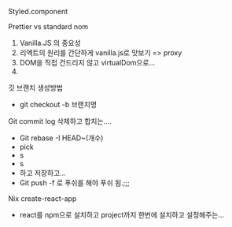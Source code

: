 

Styled.component



Prettier vs standard nom



1. Vanilla.JS 의 중요성
2. 리엑트의 원리를 간단하게 vanilla.js로 맛보기 => proxy
3. DOM을 직접 건드리지 않고 virtualDom으로...
4. 



깃 브랜치 생성방법

- git checkout -b 브랜치명



Git commit log 삭제하고 합치는….

- Git rebase -I HEAD~(개수)
- pick
- s
- s
- 하고 저장하고…
- Git push -f 로 푸쉬를 해야 푸쉬 됨.;;;



Nix create-react-app 

- react를 npm으로 설치하고 project까지 한번에 설치하고 설정해주는...